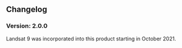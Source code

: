 ## Changelog

### Version: 2.0.0

Landsat 9 was incorporated into this product starting in October 2021.
